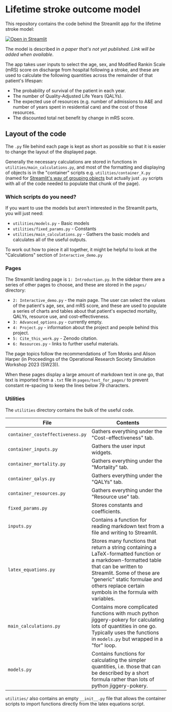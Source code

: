 # Lifetime stroke outcome model

This repository contains the code behind the Streamlit app for the lifetime stroke model:

[![Open in Streamlit](https://static.streamlit.io/badges/streamlit_badge_black_white.svg)](https://lifetime-stroke-outcome.streamlit.app/)

The model is described in _a paper that's not yet published. Link will be added when available_.

The app takes user inputs to select the age, sex, and Modified Rankin Scale (mRS) score on discharge from hospital following a stroke, and these are used to calculate the following quantities across the remainder of that patient's lifespan:
+ The probability of survival of the patient in each year.
+ The number of Quality-Adjusted Life Years (QALYs).
+ The expected use of resources (e.g. number of admissions to A&E and number of years spent in residential care) and the cost of those resources.
+ The discounted total net benefit by change in mRS score. 

## Layout of the code

The `.py` file behind each page is kept as short as possible so that it is easier to change the layout of the displayed page.

Generally the necessary calculations are stored in functions in `utilities/main_calculations.py`, and most of the formatting and displaying of objects is in the "container" scripts e.g. `utilities/container_X.py` (named for [Streamlit's way of grouping objects](https://docs.streamlit.io/library/api-reference/layout/st.container) but actually just `.py` scripts with all of the code needed to populate that chunk of the page).

### Which scripts do you need?

If you want to use the models but aren't interested in the Streamlit parts, you will just need:

+ `utilities/models.py` - Basic models
+ `utilities/fixed_params.py` - Constants
+ `utilities/main_calculations.py` - Gathers the basic models and calculates all of the useful outputs. 

To work out how to piece it all together, it might be helpful to look at the "Calculations" section of `Interactive_demo.py`


### Pages 

The Streamlit landing page is `1: Introduction.py`. In the sidebar there are a series of other pages to choose, and these are stored in the `pages/` directory:

+ `2: Interactive_demo.py` - the main page. The user can select the values of the patient's age, sex, and mRS score, and these are used to populate a series of charts and tables about that patient's expected mortality, QALYs, resource use, and cost-effectiveness.
+ `3: Advanced_options.py` - currently empty.
+ `4: Project.py` - information about the project and people behind this project.
+ `5: Cite_this_work.py` - Zenodo citation. 
+ `6: Resources.py` - links to further useful materials. 

The page topics follow the recommendations of Tom Monks and Alison Harper (in Proceedings of the Operational Research Society Simulation Workshop 2023 (SW23)). 

When these pages display a large amount of markdown text in one go, that text is imported from a `.txt` file in `pages/text_for_pages/` to prevent constant re-spacing to keep the lines below 79 characters. 

### Utilities
The `utilities` directory contains the bulk of the useful code. 

| File | Contents | 
| --- | --- | 
| `container_costeffectiveness.py` | Gathers everything under the "Cost-effectiveness" tab.
| `container_inputs.py` | Gathers the user input widgets.
| `container_mortality.py` | Gathers everything under the "Mortality" tab.
| `container_qalys.py` | Gathers everything under the "QALYs" tab.
| `container_resources.py` | Gathers everything under the "Resource use" tab.
| `fixed_params.py` | Stores constants and coefficients. |
| `inputs.py` | Contains a function for reading markdown text from a file and writing to Streamlit. |
| `latex_equations.py` | Stores many functions that return a string containing a LaTeX-formatted function or a markdown-formatted table that can be written to Streamlit. Some of these are "generic" static formulae and others replace certain symbols in the formula with variables. |
| `main_calculations.py` | Contains more complicated functions with much python jiggery-pokery for calculating lots of quantities in one go. Typically uses the functions in `models.py` but wrapped in a "for" loop. |
| `models.py` | Contains functions for calculating the simpler quantities, i.e. those that can be described by a short formula rather than lots of python jiggery-pokery.  |

`utilities/` also contains an empty `__init__.py` file that allows the container scripts to import functions directly from the latex equations script. 